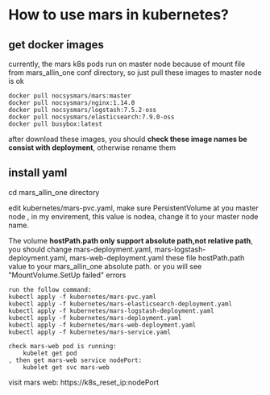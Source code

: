 # How to use mars in kubernetes?
## get docker images
currently, the mars k8s pods run on master node because of mount file from mars_allin_one conf directory, so just pull these images to master node is ok
```
docker pull nocsysmars/mars:master
docker pull nocsysmars/nginx:1.14.0
docker pull nocsysmars/logstash:7.5.2-oss
docker pull nocsysmars/elasticsearch:7.9.0-oss
docker pull busybox:latest
```
after download these images, you should **check these image names be consist with deployment**, otherwise rename them
## install yaml
cd mars_allin_one directory

edit kubernetes/mars-pvc.yaml, make sure PersistentVolume at you master node , in my envirement, this value is nodea, change it to your master node name.

The volume **hostPath.path only support absolute path,not relative path**, you should change mars-deployment.yaml, mars-logstash-deployment.yaml, mars-web-deployment.yaml these file hostPath.path value  to your mars_allin_one absolute path. or you will see "MountVolume.SetUp failed" errors

```
run the follow command:
kubectl apply -f kubernetes/mars-pvc.yaml
kubectl apply -f kubernetes/mars-elasticsearch-deployment.yaml
kubectl apply -f kubernetes/mars-logstash-deployment.yaml
kubectl apply -f kubernetes/mars-deployment.yaml
kubectl apply -f kubernetes/mars-web-deployment.yaml
kubectl apply -f kubernetes/mars-service.yaml

check mars-web pod is running:
    kubelet get pod
, then get mars-web service nodePort:
    kubelet get svc mars-web

```
visit mars web: https://k8s_reset_ip:nodePort  
